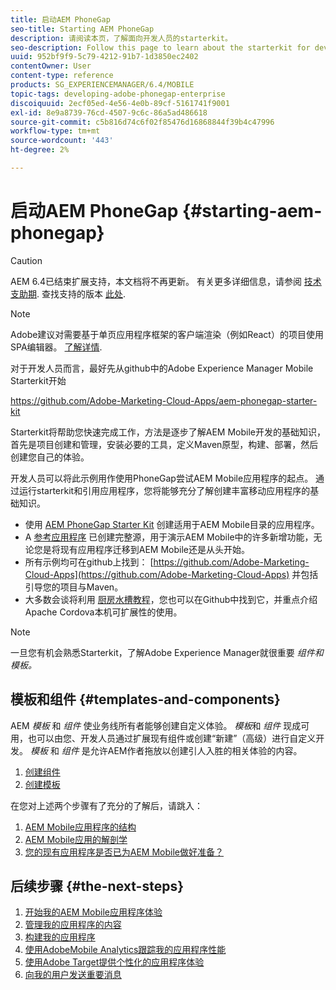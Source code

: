 ```yaml
---
title: 启动AEM PhoneGap
seo-title: Starting AEM PhoneGap
description: 请阅读本页，了解面向开发人员的starterkit。
seo-description: Follow this page to learn about the starterkit for developers.
uuid: 952bf9f9-5c79-4212-91b7-1d3850ec2402
contentOwner: User
content-type: reference
products: SG_EXPERIENCEMANAGER/6.4/MOBILE
topic-tags: developing-adobe-phonegap-enterprise
discoiquuid: 2ecf05ed-4e56-4e0b-89cf-5161741f9001
exl-id: 8e9a8739-76cd-4507-9c6c-86a5ad486618
source-git-commit: c5b816d74c6f02f85476d16868844f39b4c47996
workflow-type: tm+mt
source-wordcount: '443'
ht-degree: 2%

---
```


# 启动AEM PhoneGap {#starting-aem-phonegap}

>[!CAUTION]
>
>AEM 6.4已结束扩展支持，本文档将不再更新。 有关更多详细信息，请参阅 [技术支助期](https://helpx.adobe.com/cn/support/programs/eol-matrix.html). 查找支持的版本 [此处](https://experienceleague.adobe.com/docs/).

>[!NOTE]
>
>Adobe建议对需要基于单页应用程序框架的客户端渲染（例如React）的项目使用SPA编辑器。 [了解详情](/help/sites-developing/spa-overview.md).

对于开发人员而言，最好先从github中的Adobe Experience Manager Mobile Starterkit开始

https://github.com/Adobe-Marketing-Cloud-Apps/aem-phonegap-starter-kit

Starterkit将帮助您快速完成工作，方法是逐步了解AEM Mobile开发的基础知识，首先是项目创建和管理，安装必要的工具，定义Maven原型，构建、部署，然后创建您自己的体验。

开发人员可以将此示例用作使用PhoneGap尝试AEM Mobile应用程序的起点。 通过运行starterkit和引用应用程序，您将能够充分了解创建丰富移动应用程序的基础知识。

* 使用 [AEM PhoneGap Starter Kit](https://github.com/Adobe-Marketing-Cloud-Apps/aem-phonegap-starter-kit) 创建适用于AEM Mobile目录的应用程序。
* A [参考应用程序](https://github.com/Adobe-Marketing-Cloud-Apps/aem-mobile-hybrid-reference) 已创建完整源，用于演示AEM Mobile中的许多新增功能，无论您是将现有应用程序迁移到AEM Mobile还是从头开始。
* 所有示例均可在github上找到： [https://github.com/Adobe-Marketing-Cloud-Apps](https://github.com/Adobe-Marketing-Cloud-Apps) 并包括引导您的项目与Maven。
* 大多数会谈将利用 [厨房水槽教程](https://github.com/blefebvre/aem-phonegap-kitchen-sink)，您也可以在Github中找到它，并重点介绍Apache Cordova本机可扩展性的使用。

>[!NOTE]
>
>一旦您有机会熟悉Starterkit，了解Adobe Experience Manager就很重要 *组件和模板。*

## 模板和组件 {#templates-and-components}

AEM *模板* 和 *组件* 使业务线所有者能够创建自定义体验。 *模板*和 *组件* 现成可用，也可以由您、开发人员通过扩展现有组件或创建“新建”（高级）进行自定义开发。 *模板* 和 *组件* 是允许AEM作者拖放以创建引人入胜的相关体验的内容。

1. [创建组件](/help/sites-developing/components.md)
1. [创建模板](/help/sites-developing/templates.md)

在您对上述两个步骤有了充分的了解后，请跳入：

1. [AEM Mobile应用程序的结构](/help/mobile/phonegap-structure-an-app.md)
1. [AEM Mobile应用的解剖学](/help/mobile/phonegap-apps-arch.md)
1. [您的现有应用程序是否已为AEM Mobile做好准备？](/help/mobile/phonegap-adding-content-to-imported-app.md)

## 后续步骤 {#the-next-steps}

1. [开始我的AEM Mobile应用程序体验](/help/mobile/starting-aem-phonegap-app.md)
1. [管理我的应用程序的内容](/help/mobile/phonegap-manage-app-content.md)
1. [构建我的应用程序](/help/mobile/building-app-mobile-phonegap.md)
1. [使用AdobeMobile Analytics跟踪我的应用程序性能](/help/mobile/phonegap-intro-to-app-analytics.md)
1. [使用Adobe Target提供个性化的应用程序体验](/help/mobile/phonegap-aem-mobile-content-personalization.md)
1. [向我的用户发送重要消息](/help/mobile/phonegap-push-notifications.md)
